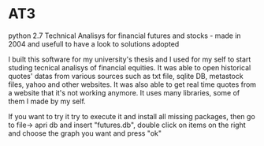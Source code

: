 # AT3
python 2.7 Technical Analisys for financial futures and stocks - made in 2004 and usefull to have a look to solutions adopted

I built this software for my university's thesis and I used for my self to start studing tecnical analisys of financial equities.
It was able to open historical quotes' datas from various sources such as txt file, sqlite DB, metastock files, yahoo and other websites.
It was also able to get real time quotes from a website that it's not working anymore.
It uses many libraries, some of them I made by my self.

If you want to try it try to execute it and install all missing packages, 
then go to file-> apri db and insert "futures.db", double click on items on the right and choose the graph you want and press "ok"
